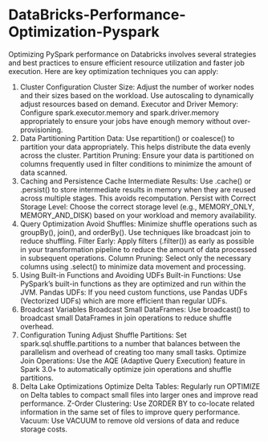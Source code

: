 # DataBricks-Performance-Optimization-Pyspark

Optimizing PySpark performance on Databricks involves several strategies and best practices to ensure efficient resource utilization and faster job execution. Here are key optimization techniques you can apply:

1. Cluster Configuration
  Cluster Size: Adjust the number of worker nodes and their sizes based on the workload. Use autoscaling to dynamically adjust resources based on demand.
  Executor and Driver Memory: Configure spark.executor.memory and spark.driver.memory appropriately to ensure your jobs have enough memory without over-provisioning.
2. Data Partitioning
Partition Data: Use repartition() or coalesce() to partition your data appropriately. This helps distribute the data evenly across the cluster.
Partition Pruning: Ensure your data is partitioned on columns frequently used in filter conditions to minimize the amount of data scanned.
3. Caching and Persistence
Cache Intermediate Results: Use .cache() or .persist() to store intermediate results in memory when they are reused across multiple stages. This avoids recomputation.
Persist with Correct Storage Level: Choose the correct storage level (e.g., MEMORY_ONLY, MEMORY_AND_DISK) based on your workload and memory availability.
4. Query Optimization
Avoid Shuffles: Minimize shuffle operations such as groupBy(), join(), and orderBy(). Use techniques like broadcast join to reduce shuffling.
Filter Early: Apply filters (.filter()) as early as possible in your transformation pipeline to reduce the amount of data processed in subsequent operations.
Column Pruning: Select only the necessary columns using .select() to minimize data movement and processing.
5. Using Built-in Functions and Avoiding UDFs
Built-in Functions: Use PySpark’s built-in functions as they are optimized and run within the JVM.
Pandas UDFs: If you need custom functions, use Pandas UDFs (Vectorized UDFs) which are more efficient than regular UDFs.
6. Broadcast Variables
Broadcast Small DataFrames: Use broadcast() to broadcast small DataFrames in join operations to reduce shuffle overhead.
7. Configuration Tuning
Adjust Shuffle Partitions: Set spark.sql.shuffle.partitions to a number that balances between the parallelism and overhead of creating too many small tasks.
Optimize Join Operations: Use the AQE (Adaptive Query Execution) feature in Spark 3.0+ to automatically optimize join operations and shuffle partitions.
8. Delta Lake Optimizations
Optimize Delta Tables: Regularly run OPTIMIZE on Delta tables to compact small files into larger ones and improve read performance.
Z-Order Clustering: Use ZORDER BY to co-locate related information in the same set of files to improve query performance.
Vacuum: Use VACUUM to remove old versions of data and reduce storage costs.
